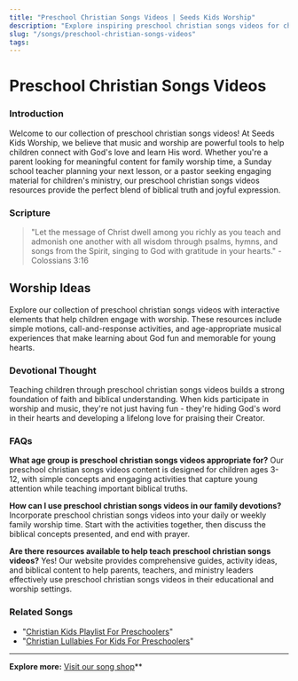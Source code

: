 ```yaml
---
title: "Preschool Christian Songs Videos | Seeds Kids Worship"
description: "Explore inspiring preschool christian songs videos for children's worship and faith development. Biblical music resources for families and ministry."
slug: "/songs/preschool-christian-songs-videos"
tags:
---
```


# Preschool Christian Songs Videos

### Introduction

Welcome to our collection of preschool christian songs videos! At Seeds Kids Worship, we believe that music and worship are powerful tools to help children connect with God's love and learn His word. Whether you're a parent looking for meaningful content for family worship time, a Sunday school teacher planning your next lesson, or a pastor seeking engaging material for children's ministry, our preschool christian songs videos resources provide the perfect blend of biblical truth and joyful expression.

### Scripture

> "Let the message of Christ dwell among you richly as you teach and admonish one another with all wisdom through psalms, hymns, and songs from the Spirit, singing to God with gratitude in your hearts." - Colossians 3:16

## Worship Ideas

Explore our collection of preschool christian songs videos with interactive elements that help children engage with worship. These resources include simple motions, call-and-response activities, and age-appropriate musical experiences that make learning about God fun and memorable for young hearts.

### Devotional Thought

Teaching children through preschool christian songs videos builds a strong foundation of faith and biblical understanding. When kids participate in worship and music, they're not just having fun - they're hiding God's word in their hearts and developing a lifelong love for praising their Creator.

### FAQs

**What age group is preschool christian songs videos appropriate for?**
Our preschool christian songs videos content is designed for children ages 3-12, with simple concepts and engaging activities that capture young attention while teaching important biblical truths.

**How can I use preschool christian songs videos in our family devotions?**
Incorporate preschool christian songs videos into your daily or weekly family worship time. Start with the activities together, then discuss the biblical concepts presented, and end with prayer.

**Are there resources available to help teach preschool christian songs videos?**
Yes! Our website provides comprehensive guides, activity ideas, and biblical content to help parents, teachers, and ministry leaders effectively use preschool christian songs videos in their educational and worship settings.

### Related Songs

- "[Christian Kids Playlist For Preschoolers](/songs/christian-kids-playlist-for-preschoolers/)"
- "[Christian Lullabies For Kids For Preschoolers](/songs/christian-lullabies-for-kids-for-preschoolers/)"

---

**Explore more:** [Visit our song shop](https://seedskidsworship.com/shop)**

<!-- Schema Markup -->
<script type="application/ld+json">
{
  "@context": "https://schema.org",
  "@type": "MusicRecording",
  "name": "Preschool Christian Songs Videos",
  "byArtist": {
    "@type": "MusicGroup",
    "name": "Seeds Kids Worship"
  },
  "isFamilyFriendly": true,
  "url": "https://seedskidsworship.com/songs/preschool-christian-songs-videos/"
}
</script>